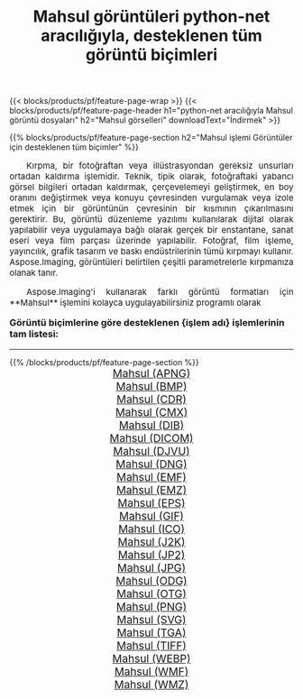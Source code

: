 ﻿---
title: Mahsul görüntüleri python-net aracılığıyla, desteklenen tüm görüntü biçimleri 
weight: 3920
url: /tr/python-net/crop/ 
lang: tr
langdirlevel: 2
locales: zh-hans,ja,it,ru,de,es,fr,nl,id,lt,pl,pt,vi,tr,ko,zh-hant,ar,hi,th,sv,cs,uk,he
description: Aspose.Imaging'i kullanarak, python-net Aracılığıyla kolayca Mahsul görüntüleri oluşturabilirsiniz
---

{{< blocks/products/pf/feature-page-wrap >}}
{{< blocks/products/pf/feature-page-header h1="python-net aracılığıyla Mahsul görüntü dosyaları" h2="Mahsul görselleri" downloadText="İndirmek" >}}


{{% blocks/products/pf/feature-page-section  h2="Mahsul işlemi Görüntüler için desteklenen tüm biçimler" %}}
<p align="justify" style="text-indent:2em;font-size:15px;">
Kırpma, bir fotoğraftan veya illüstrasyondan gereksiz unsurları ortadan kaldırma işlemidir. Teknik, tipik olarak, fotoğraftaki yabancı görsel bilgileri ortadan kaldırmak, çerçevelemeyi geliştirmek, en boy oranını değiştirmek veya konuyu çevresinden vurgulamak veya izole etmek için bir görüntünün çevresinin bir kısmının çıkarılmasını gerektirir. Bu, görüntü düzenleme yazılımı kullanılarak dijital olarak yapılabilir veya uygulamaya bağlı olarak gerçek bir enstantane, sanat eseri veya film parçası üzerinde yapılabilir. Fotoğraf, film işleme, yayıncılık, grafik tasarım ve baskı endüstrilerinin tümü kırpmayı kullanır. Aspose.Imaging, görüntüleri belirtilen çeşitli parametrelerle kırpmanıza olanak tanır.
</p>
<p align="justify" style="text-indent:2em;font-size:15px;">
Aspose.Imaging'i kullanarak farklı görüntü formatları için **Mahsul** işlemini kolayca uygulayabilirsiniz programlı olarak
</p>
<h3 style="margin-top:16px;">
Görüntü biçimlerine göre desteklenen {işlem adı} işlemlerinin tam listesi:
</h3>
<hr/>
{{% /blocks/products/pf/feature-page-section %}}
<div class="container-fluid productfamilypage bg-gray">
    <div class="convertypes bg-gray agp-content section">
        <div class="container">
		<div class="row other-converters" style="gap: 10px;font-size: 19px;text-align:center;">
		    <div class='col-md-3 other-converter remove-lp remove-rp'><a href="/imaging/tr/python-net/crop/apng/" style="padding:15px;">Mahsul (APNG)</a></div><div class='col-md-3 other-converter remove-lp remove-rp'><a href="/imaging/tr/python-net/crop/bmp/" style="padding:15px;">Mahsul (BMP)</a></div><div class='col-md-3 other-converter remove-lp remove-rp'><a href="/imaging/tr/python-net/crop/cdr/" style="padding:15px;">Mahsul (CDR)</a></div><div class='col-md-3 other-converter remove-lp remove-rp'><a href="/imaging/tr/python-net/crop/cmx/" style="padding:15px;">Mahsul (CMX)</a></div><div class='col-md-3 other-converter remove-lp remove-rp'><a href="/imaging/tr/python-net/crop/dib/" style="padding:15px;">Mahsul (DIB)</a></div><div class='col-md-3 other-converter remove-lp remove-rp'><a href="/imaging/tr/python-net/crop/dicom/" style="padding:15px;">Mahsul (DICOM)</a></div><div class='col-md-3 other-converter remove-lp remove-rp'><a href="/imaging/tr/python-net/crop/djvu/" style="padding:15px;">Mahsul (DJVU)</a></div><div class='col-md-3 other-converter remove-lp remove-rp'><a href="/imaging/tr/python-net/crop/dng/" style="padding:15px;">Mahsul (DNG)</a></div><div class='col-md-3 other-converter remove-lp remove-rp'><a href="/imaging/tr/python-net/crop/emf/" style="padding:15px;">Mahsul (EMF)</a></div><div class='col-md-3 other-converter remove-lp remove-rp'><a href="/imaging/tr/python-net/crop/emz/" style="padding:15px;">Mahsul (EMZ)</a></div><div class='col-md-3 other-converter remove-lp remove-rp'><a href="/imaging/tr/python-net/crop/eps/" style="padding:15px;">Mahsul (EPS)</a></div><div class='col-md-3 other-converter remove-lp remove-rp'><a href="/imaging/tr/python-net/crop/gif/" style="padding:15px;">Mahsul (GIF)</a></div><div class='col-md-3 other-converter remove-lp remove-rp'><a href="/imaging/tr/python-net/crop/ico/" style="padding:15px;">Mahsul (ICO)</a></div><div class='col-md-3 other-converter remove-lp remove-rp'><a href="/imaging/tr/python-net/crop/j2k/" style="padding:15px;">Mahsul (J2K)</a></div><div class='col-md-3 other-converter remove-lp remove-rp'><a href="/imaging/tr/python-net/crop/jp2/" style="padding:15px;">Mahsul (JP2)</a></div><div class='col-md-3 other-converter remove-lp remove-rp'><a href="/imaging/tr/python-net/crop/jpg/" style="padding:15px;">Mahsul (JPG)</a></div><div class='col-md-3 other-converter remove-lp remove-rp'><a href="/imaging/tr/python-net/crop/odg/" style="padding:15px;">Mahsul (ODG)</a></div><div class='col-md-3 other-converter remove-lp remove-rp'><a href="/imaging/tr/python-net/crop/otg/" style="padding:15px;">Mahsul (OTG)</a></div><div class='col-md-3 other-converter remove-lp remove-rp'><a href="/imaging/tr/python-net/crop/png/" style="padding:15px;">Mahsul (PNG)</a></div><div class='col-md-3 other-converter remove-lp remove-rp'><a href="/imaging/tr/python-net/crop/svg/" style="padding:15px;">Mahsul (SVG)</a></div><div class='col-md-3 other-converter remove-lp remove-rp'><a href="/imaging/tr/python-net/crop/tga/" style="padding:15px;">Mahsul (TGA)</a></div><div class='col-md-3 other-converter remove-lp remove-rp'><a href="/imaging/tr/python-net/crop/tiff/" style="padding:15px;">Mahsul (TIFF)</a></div><div class='col-md-3 other-converter remove-lp remove-rp'><a href="/imaging/tr/python-net/crop/webp/" style="padding:15px;">Mahsul (WEBP)</a></div><div class='col-md-3 other-converter remove-lp remove-rp'><a href="/imaging/tr/python-net/crop/wmf/" style="padding:15px;">Mahsul (WMF)</a></div><div class='col-md-3 other-converter remove-lp remove-rp'><a href="/imaging/tr/python-net/crop/wmz/" style="padding:15px;">Mahsul (WMZ)</a></div>
                </div>
        </div>
    </div>
</div>
<br/>
